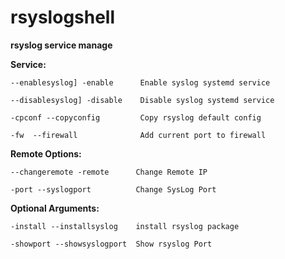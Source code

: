 # rsyslogshell
**rsyslog service manage**

**Service:**

```
--enablesyslog] -enable      Enable syslog systemd service

--disablesyslog] -disable    Disable syslog systemd service

-cpconf --copyconfig         Copy rsyslog default config

-fw  --firewall              Add current port to firewall
```
**Remote Options:**

```
--changeremote -remote      Change Remote IP

-port --syslogport          Change SysLog Port
```
**Optional Arguments:**

```
-install --installsyslog    install rsyslog package

-showport --showsyslogport  Show rsyslog Port
```
